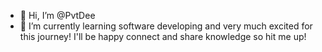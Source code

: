 - 👋 Hi, I’m @PvtDee
- 🌱 I’m currently learning software developing and very much excited for this journey! I'll be happy connect and share knowledge so hit me up!


<!---
PvtDee/PvtDee is a ✨ special ✨ repository because its `README.md` (this file) appears on your GitHub profile.
You can click the Preview link to take a look at your changes.
--->
